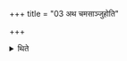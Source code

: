 +++
title = "03 अथ चमसाञ्जुहोति"

+++

<details><summary>थिते</summary>

अथ चमसाञ्जुहोति ३
</details>
